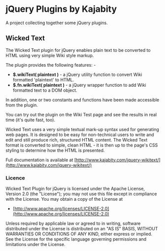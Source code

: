 # jQuery Plugins by Kajabity #

A project collecting together some jQuery plugins.

## Wicked Text ##

The Wicked Text plugin for jQuery enables plain text to be converted to HTML using very simple Wiki style markup.

The plugin provides the following features: -

*    **$.wikiText( plaintext )** - a jQuery utility function to convert Wiki formatted 'plaintext' to HTML.
*    **$.fn.wikiText( plaintext )** - a jQuery wrapper function to add Wiki formatted text to a DOM object.

In addition, one or two constants and functions have been made accessible from the plugin.  

You can try out the plugin on the Wiki Test page and see the results in real time (it's quite fast, too).

Wicked Text uses a very simple textual mark-up syntax used for generating web pages. It is designed to be easy for non-technical 
users to write and edit and still produce rich, structured HTML content.  The Wicked Text format is converted to simple, clean HTML - 
it is then up to the page's CSS styling to determine how the HTML is presented.

Full documentation is available at [http://www.kajabity.com/jquery-wikitext/](http://www.kajabity.com/jquery-wikitext/)

### Licence ###

Wicked Text Plugin for jQuery is licensed under the Apache License, Version 2.0 (the "License"); you may not use this file 
except in compliance with the License. You may obtain a copy of the License at

*    [http://www.apache.org/licenses/LICENSE-2.0](http://www.apache.org/licenses/LICENSE-2.0)

Unless required by applicable law or agreed to in writing, software distributed under the License is distributed on an 
"AS IS" BASIS, WITHOUT WARRANTIES OR CONDITIONS OF ANY KIND, either express or implied. See the License for the specific 
language governing permissions and limitations under the License.
